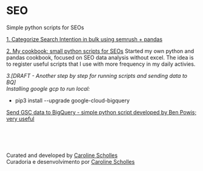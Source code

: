 # SEO
Simple python scripts for SEOs

[1. Categorize Search Intention in bulk using semrush + pandas](https://github.com/cscholles/SEO/blob/master/Categorize_search_intention_in_bulk_using_semrush_and_pandas.ipynb)

[2. My cookbook: small python scripts for SEOs](https://github.com/cscholles/SEO/blob/master/Cookbook_Small_scripts_for_SEOs_to_avoid_excel.ipynb)
Started my own python and pandas cookbook, focused on SEO data analysis without excel. The idea is to register useful scripts that I use with more frequency in my daily activies.


*3.[DRAFT - Another step by step for running scripts and sending data to BQ]*
</br>*Installing google gcp to run local:*

* pip3 install --upgrade google-cloud-bigquery

[Send GSC data to BigQuery - simple python script developed by Ben Powis; very useful](https://github.com/benpowis/search-console-bq)




</br></br></br>

Curated and developed by [Caroline Scholles](https://carolinescholles.com/)
</br>Curadoria e desenvolvimento por [Caroline Scholles](https://carolinescholles.com/br/)

